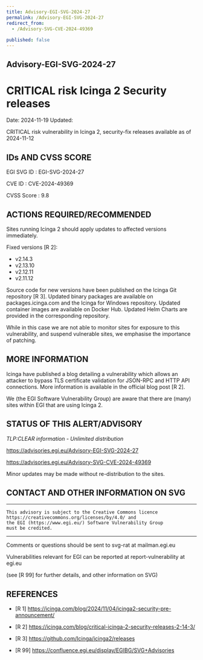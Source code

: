 ```yaml
---
title: Advisory-EGI-SVG-2024-27
permalink: /Advisory-EGI-SVG-2024-27
redirect_from:
  - /Advisory-SVG-CVE-2024-49369
  
published: false
---
```


## Advisory-EGI-SVG-2024-27

# CRITICAL risk Icinga 2 Security releases
Date:        2024-11-19
Updated:     


CRITICAL risk vulnerability in Icinga 2, security-fix releases available as of 2024-11-12
    

## IDs AND CVSS SCORE      

EGI SVG ID : EGI-SVG-2024-27
    
CVE ID     : CVE-2024-49369

CVSS Score : 9.8
    

## ACTIONS REQUIRED/RECOMMENDED

Sites running Icinga 2 should apply updates to affected versions immediately.

Fixed versions [R 2]:
- v2.14.3
- v2.13.10
- v2.12.11
- v2.11.12

Source code for new versions have been published on the Icinga Git repository [R 3]. 
Updated binary packages are available on packages.icinga.com and the Icinga for Windows 
repository. Updated container images are available on Docker Hub. 
Updated Helm Charts are provided in the corresponding repository.

While in this case we are not able to monitor sites for exposure to this vulnerability, 
and suspend vulnerable sites, we emphasise the importance of patching.   

## MORE INFORMATION

Icinga have published a blog detailing a vulnerability which allows an attacker to bypass 
TLS certificate validation for JSON-RPC and HTTP API connections. 
More information is available in the official blog post [R 2].

We (the EGI Software Vulnerability Group) are aware that there are (many) sites 
within EGI that are using Icinga 2.

    
## STATUS OF THIS ALERT/ADVISORY
                           
_TLP:CLEAR information - Unlimited distribution_
    
https://advisories.egi.eu/Advisory-EGI-SVG-2024-27 

https://advisories.egi.eu/Advisory-SVG-CVE-2024-49369

Minor updates may be made without re-distribution to the sites.

## CONTACT AND OTHER INFORMATION ON SVG
  
-----------------------------
    This advisory is subject to the Creative Commons licence 
    https://creativecommons.org/licenses/by/4.0/ and
    the EGI (https://www.egi.eu/) Software Vulnerability Group 
    must be credited.
-----------------------------
    
Comments or questions should be sent to
	svg-rat at mailman.egi.eu

Vulnerabilities relevant for EGI can be reported at
	report-vulnerability at egi.eu
    
(see [R 99] for further details, and other information on SVG)
    
    
## REFERENCES

- [R 1] <https://icinga.com/blog/2024/11/04/icinga2-security-pre-announcement/>

- [R 2] <https://icinga.com/blog/critical-icinga-2-security-releases-2-14-3/>

- [R 3] <https://github.com/Icinga/icinga2/releases>

- [R 99] <https://confluence.egi.eu/display/EGIBG/SVG+Advisories>

